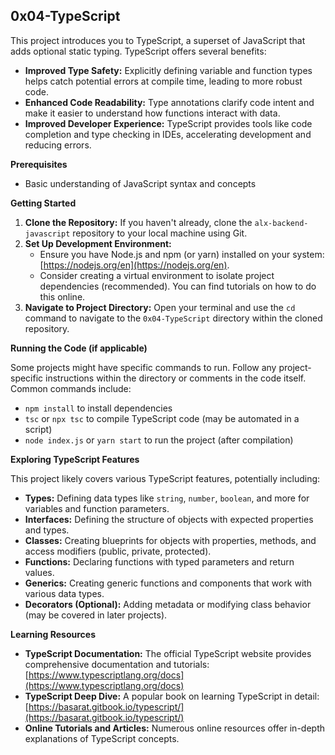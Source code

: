 ## 0x04-TypeScript

This project introduces you to TypeScript, a superset of JavaScript that adds optional static typing. TypeScript offers several benefits:

* **Improved Type Safety:** Explicitly defining variable and function types helps catch potential errors at compile time, leading to more robust code.
* **Enhanced Code Readability:** Type annotations clarify code intent and make it easier to understand how functions interact with data.
* **Improved Developer Experience:** TypeScript provides tools like code completion and type checking in IDEs, accelerating development and reducing errors.

**Prerequisites**

* Basic understanding of JavaScript syntax and concepts

**Getting Started**

1. **Clone the Repository:** If you haven't already, clone the `alx-backend-javascript` repository to your local machine using Git.
2. **Set Up Development Environment:**
    * Ensure you have Node.js and npm (or yarn) installed on your system: [https://nodejs.org/en](https://nodejs.org/en).
    * Consider creating a virtual environment to isolate project dependencies (recommended). You can find tutorials on how to do this online.
3. **Navigate to Project Directory:** Open your terminal and use the `cd` command to navigate to the `0x04-TypeScript` directory within the cloned repository.

**Running the Code (if applicable)**

Some projects might have specific commands to run. Follow any project-specific instructions within the directory or comments in the code itself. Common commands include:

* `npm install` to install dependencies
* `tsc` or `npx tsc` to compile TypeScript code (may be automated in a script)
* `node index.js` or `yarn start` to run the project (after compilation)

**Exploring TypeScript Features**

This project likely covers various TypeScript features, potentially including:

* **Types:** Defining data types like `string`, `number`, `boolean`, and more for variables and function parameters.
* **Interfaces:** Defining the structure of objects with expected properties and types.
* **Classes:** Creating blueprints for objects with properties, methods, and access modifiers (public, private, protected).
* **Functions:** Declaring functions with typed parameters and return values.
* **Generics:** Creating generic functions and components that work with various data types.
* **Decorators (Optional):** Adding metadata or modifying class behavior (may be covered in later projects).

**Learning Resources**

* **TypeScript Documentation:** The official TypeScript website provides comprehensive documentation and tutorials: [https://www.typescriptlang.org/docs](https://www.typescriptlang.org/docs)
* **TypeScript Deep Dive:** A popular book on learning TypeScript in detail: [https://basarat.gitbook.io/typescript/](https://basarat.gitbook.io/typescript/)
* **Online Tutorials and Articles:** Numerous online resources offer in-depth explanations of TypeScript concepts.
